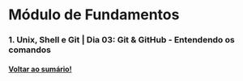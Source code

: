 # Módulo de Fundamentos
### 1. Unix, Shell e Git  |  Dia 03: Git & GitHub - Entendendo os comandos
#### [Voltar ao sumário!](https://github.com/hiagoisoppo/trybe_exercicios/tree/main)